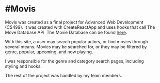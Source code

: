 #Movis
===
Movis was created as a final project for Advanced Web Development (CS499). It was created with CreateReactApp and uses hooks that call The Move Database API. The Movie Database can be found [here](https://developers.themoviedb.org/3).

With this site, a user may search popular actors, or find movies through several means. Movies may be searched for, or they may be filtered by genre, popular, upcoming, and now playing.

<SCREENSHOT HERE>

I was responsible for the genre and category search pages, including styling and hooks.

The rest of the project was handled by my team members.
